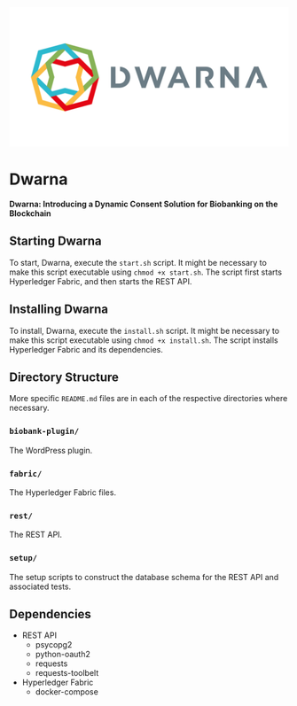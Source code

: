 ![](https://github.com/NicholasMamo/dwarna/raw/master/assets/logo.png "Dwarna Logo")

# Dwarna
**Dwarna: Introducing a Dynamic Consent Solution for Biobanking on the Blockchain**

## Starting Dwarna

To start, Dwarna, execute the `start.sh` script. It might be necessary to make this script executable using `chmod +x start.sh`. The script first starts Hyperledger Fabric, and then starts the REST API.

## Installing Dwarna

To install, Dwarna, execute the `install.sh` script. It might be necessary to make this script executable using `chmod +x install.sh`. The script installs Hyperledger Fabric and its dependencies.

## Directory Structure

More specific `README.md` files are in each of the respective directories where necessary.

### `biobank-plugin/`

The WordPress plugin.

### `fabric/`

The Hyperledger Fabric files.

### `rest/`

The REST API.

### `setup/`

The setup scripts to construct the database schema for the REST API and associated tests.

## Dependencies

- REST API
	- psycopg2
	- python-oauth2
	- requests
	- requests-toolbelt
- Hyperledger Fabric
	- docker-compose
